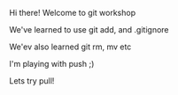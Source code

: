 
Hi there! Welcome to git workshop

We've learned to use git add, and .gitignore

We'ev also learned git rm, mv etc

I'm playing with push ;)

Lets try pull!
